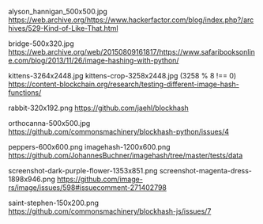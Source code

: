 alyson_hannigan_500x500.jpg
https://web.archive.org/https://www.hackerfactor.com/blog/index.php?/archives/529-Kind-of-Like-That.html

bridge-500x320.jpg
https://web.archive.org/web/20150809161817/https://www.safaribooksonline.com/blog/2013/11/26/image-hashing-with-python/

kittens-3264x2448.jpg
kittens-crop-3258x2448.jpg (3258 % 8 !== 0)
https://content-blockchain.org/research/testing-different-image-hash-functions/

rabbit-320x192.png
https://github.com/jaehl/blockhash

orthocanna-500x500.jpg
https://github.com/commonsmachinery/blockhash-python/issues/4

peppers-600x600.png
imagehash-1200x600.png
https://github.com/JohannesBuchner/imagehash/tree/master/tests/data

screenshot-dark-purple-flower-1353x851.png
screenshot-magenta-dress-1898x946.png
https://github.com/image-rs/image/issues/598#issuecomment-271402798

saint-stephen-150x200.png
https://github.com/commonsmachinery/blockhash-js/issues/7

